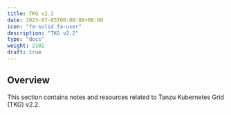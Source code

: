 ```yaml
---
title: TKG v2.2
date: 2023-07-05T00:00:00+00:00
icon: "fa-solid fa-user"
description: "TKG v2.2"
type: "docs"
weight: 2102
draft: true
---
```


## Overview

This section contains notes and resources related to Tanzu Kubernetes Grid (TKG) v2.2.
